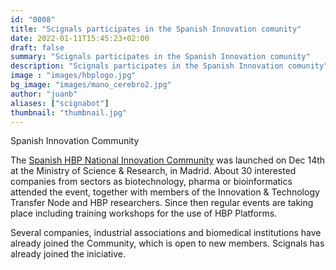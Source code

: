 ```yaml
---
id: "0008"
title: "Scignals participates in the Spanish Innovation comunity"
date: 2022-01-11T15:45:23+02:00
draft: false
summary: "Scignals participates in the Spanish Innovation comunity"
description: "Scignals participates in the Spanish Innovation comunity"
image : "images/hbplogo.jpg"
bg_image: "images/mano_cerebro2.jpg"
author: "juanb"
aliases: ["scignabot"]
thumbnail: "thumbnail.jpg"
---
```



Spanish Innovation Community
 
The [Spanish HBP National Innovation Community](https://www.humanbrainproject.eu/en/collaborate/innovation/national-hubs-for-innovation/spanish-national-hub-for-innovation/) was launched on Dec 14th at the Ministry of Science & Research, in Madrid. About 30 interested companies from sectors as biotechnology, pharma or bioinformatics attended the event, together with members of the Innovation & Technology Transfer Node and HBP researchers. Since then regular events are taking place including training workshops for the use of HBP Platforms. 

Several companies, industrial associations and biomedical institutions have already joined the Community, which is open to new members. Scignals has already joined the iniciative.  

 